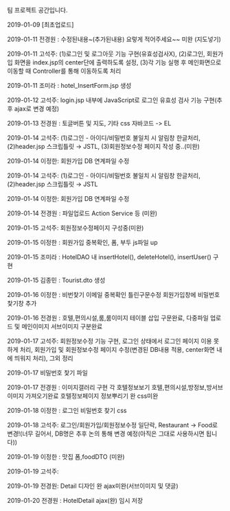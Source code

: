 팀 프로젝트 공간입니다.

2019-01-09 [최초업로드]

2019-01-11 전경원 : 수정된내용~(추가된내용) 요렇게 적어주세요~~ 미완 (지도넣기)

2019-01-11 고석주:	(1)로그인 및 로그아웃 기능 구현(유효성검사X),
					(2)로그인, 회원가입 화면을 index.jsp의 center단에 출력하도록 설정,
					(3)각 기능 실행 후 메인화면으로 이동할 때 Controller를 통해 이동하도록 처리
					
2019-01-11 조미라 : hotel_InsertForm.jsp 생성

2019-01-12 고석주: login.jsp 내부에 JavaScript로 로그인 유효성 검사 기능 구현(추후 ajax로 변경 예정)

2019-01-13 전경원 : 토글버튼 및 지도, 기타 css 자바코드 -> EL

2019-01-14 고석주: (1)로그인 - 아이디/비밀번호 불일치 시 알림창 한글처리, (2)header.jsp 스크립틀릿 → JSTL, (3)회원정보수정 페이지 작성 중..(미완)

2019-01-14 이정한: 회원가입 DB 연계파일 수정

2019-01-14 고석주: (1)로그인 - 아이디/비밀번호 불일치 시 알림창 한글처리, (2)header.jsp 스크립틀릿 → JSTL

2019-01-14 이정한: 회원가입 DB 연계파일 수정 

2019-01-14 전경원 : 파일업로드 Action Service 등 (미완)

2019-01-15 고석주: 회원정보수정페이지 구성중(미완)

2019-01-15 이정한 : 회원가입 중복확인, 폼, 부두 js파일 up

2019-01-15 조미라 : HotelDAO 내 insertHotel(), deleteHotel(), insertUser() 구현 

2019-01-15 김종민 : Tourist.dto 생성

2019-01-16 이정한 : 비번찿기 이메일 중복확인 틀린구문수정 회원가입창에 비밀번호찿기창 추가 

2019-01-16 전경원 : 호텔,편의시설,룸,룸이미지 테이블 삽입 구문완료, 다중파일 업로드 및 메인이미지 서브이미지 구분완료 

2019-01-17 고석주: 회원정보수정 기능 구현, 로그인 상태에서 로그인 페이지 이용 못하게 처리, 회원가입 및 회원정보수정 페이지 수정(변경된 DB내용 적용, center화면 내에 띄워지 처리), 그외 정리

2019-01-17 비밀번호 찿기 파일 

2019-01-17 전경원 : 이미지갤러리 구현 각 호텔정보보기 호텔,편의시설,방정보,방서브이미지 가져오기완료
				호텔정보페이지 정보뿌리기 완 css미완
				
2019-01-18 이정한 : 로그인 비밀번호 찾기 css

2019-01-18 고석주: 로그인/회원가입/회원정보수정 일단락, Restaurant → Food로 변경!(너무 길어서, DB명은 추후 논의 통해 변경 예정(아직은 그대로 사용하시면 됩니다))

2019-01-19 이정한 : 맛집 폼,foodDTO (미완)

2019-01-19 고석주: 

2019-01-19 전경원: Detail 디자인 완 ajax미완(서브이미지 및 댓글)

2019-01-20 전경원 : HotelDetail ajax(완) 임시 저장
